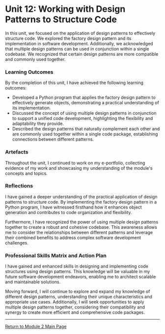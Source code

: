 # Unit 12: Working with Design Patterns to Structure Code

In this unit, we focused on the application of design patterns to effectively structure code. We explored the factory design pattern and its implementation in software development. Additionally, we acknowledged that multiple design patterns can be used in conjunction within a single codebase. We recognized that certain design patterns are more compatible and commonly used together.

### Learning Outcomes
By the completion of this unit, I have achieved the following learning outcomes:
 - Developed a Python program that applies the factory design pattern to effectively generate objects, demonstrating a practical understanding of its implementation.
 - Discussed the concept of using multiple design patterns in conjunction to support a unified code development, highlighting the flexibility and adaptability they provide.
 - Described the design patterns that naturally complement each other and are commonly used together within a single code package, establishing connections between different patterns.
   
### Artefacts
Throughout the unit, I continued to work on my e-portfolio, collecting evidence of my work and showcasing my understanding of the module's concepts and topics.

### Reflections
I have gained a deeper understanding of the practical application of design patterns to structure code. By implementing the factory design pattern in a Python program, I have witnessed firsthand how it enhances object generation and contributes to code organization and flexibility.

Furthermore, I have recognized the power of using multiple design patterns together to create a robust and cohesive codebase. This awareness allows me to consider the relationships between different patterns and leverage their combined benefits to address complex software development challenges.

### Professional Skills Matrix and Action Plan
I have gained and enhanced skills in designing and implementing code structures using design patterns. This knowledge will be valuable in my future software development endeavors, enabling me to architect scalable and maintainable solutions.

Moving forward, I will continue to explore and expand my knowledge of different design patterns, understanding their unique characteristics and appropriate use cases. Additionally, I will seek opportunities to apply multiple design patterns together, considering their compatibility and synergy to create more efficient and comprehensive code packages.

---

[Return to Module 2 Main Page](OOP.md)
